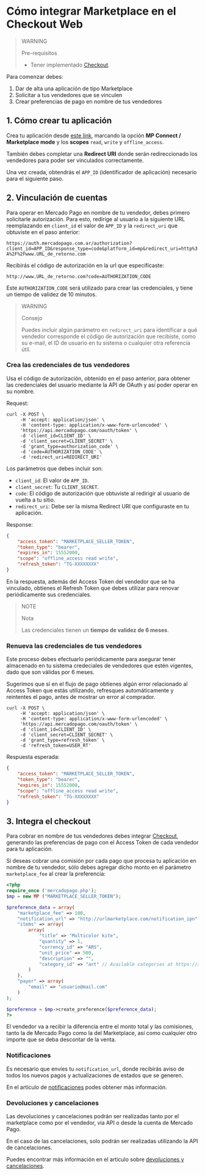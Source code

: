 # Cómo integrar Marketplace en el Checkout Web

> WARNING
> 
> Pre-requisitos
> 
> * Tener implementado [Checkout](../../payments/web-checkout/introduction.es.md).

Para comenzar debes:

1. Dar de alta una aplicación de tipo Marketplace
2. Solicitar a tus vendedores que se vinculen
3. Crear preferencias de pago en nombre de tus vendedores


## 1. Cómo crear tu aplicación

Crea tu aplicación desde [este link](https://applications.mercadopago.com/), marcando la opción **MP Connect / Marketplace mode** y los **scopes** `read`, `write` y `offline_access`.

También debes completar una **Redirect URI** donde serán redireccionado los vendedores para poder ser vinculados correctamente.

Una vez creada, obtendrás el `APP_ID` (identificador de aplicación) necesario para el siguiente paso.

## 2. Vinculación de cuentas

Para operar en Mercado Pago en nombre de tu vendedor, debes primero solicitarle autorización. Para esto, redirige al usuario a la siguiente URL reemplazando en `client_id` el valor de `APP_ID` y la `redirect_uri` que obtuviste en el paso anterior:

`https://auth.mercadopago.com.ar/authorization?client_id=APP_ID&response_type=code&platform_id=mp&redirect_uri=http%3A%2F%2Fwww.URL_de_retorno.com`

Recibirás el código de autorización en la url que especificaste:

`http://www.URL_de_retorno.com?code=AUTHORIZATION_CODE`
   
Este `AUTHORIZATION_CODE` será utilizado para crear las credenciales, y tiene un tiempo de validez de 10 minutos.

> WARNING
> 
> Consejo
>
> Puedes incluir algún parámetro en `redirect_uri` para identificar a qué vendedor corresponde el código de autorización que recibiste, como su e-mail, el ID de usuario en tu sistema o cualquier otra referencia útil.


### Crea las credenciales de tus vendedores

Usa el código de autorización, obtenido en el paso anterior, para obtener las credenciales del usuario mediante la API de OAuth y así poder operar en su nombre.  

Request:

```curl 
curl -X POST \
     -H 'accept: application/json' \
     -H 'content-type: application/x-www-form-urlencoded' \
     'https://api.mercadopago.com/oauth/token' \
     -d 'client_id=CLIENT_ID' \
     -d 'client_secret=CLIENT_SECRET' \
     -d 'grant_type=authorization_code' \
     -d 'code=AUTHORIZATION_CODE' \
     -d 'redirect_uri=REDIRECT_URI'
```

Los parámetros que debes incluir son:

* `client_id`: El valor de `APP_ID`.
* `client_secret`: Tu `CLIENT_SECRET`.
* `code`: El código de autorización que obtuviste al redirigir al usuario de vuelta a tu sitio.
* `redirect_uri`: Debe ser la misma Redirect URI que configuraste en tu aplicación.


Response:

```json
{
    "access_token": "MARKETPLACE_SELLER_TOKEN", 
    "token_type": "bearer", 
    "expires_in": 15552000, 
    "scope": "offline_access read write", 
    "refresh_token": "TG-XXXXXXXX"
}
```

En la respuesta, además del Access Token del vendedor que se ha vinculado, obtienes el Refresh Token que debes utilizar para renovar periódicamente sus credenciales.

> NOTE
>
> Nota
>
> Las credenciales tienen un **tiempo de validez de 6 meses**.


### Renueva las credenciales de tus vendedores

Este proceso debes efectuarlo periódicamente para asegurar tener almacenado en tu sistema credeciales de vendedores que estén vigentes, dado que son válidas por 6 meses.

Sugerimos que si en el flujo de pago obtienes algún error relacionado al Access Token que estás utilizando, refresques automáticamente y reintentes el pago, antes de mostrar un error al comprador.

```curl
curl -X POST \
     -H 'accept: application/json' \
     -H 'content-type: application/x-www-form-urlencoded' \
     'https://api.mercadopago.com/oauth/token' \
     -d 'client_id=CLIENT_ID' \
     -d 'client_secret=CLIENT_SECRET' \
     -d 'grant_type=refresh_token' \
     -d 'refresh_token=USER_RT'
```

Respuesta esperada:

```json
{
    "access_token": "MARKETPLACE_SELLER_TOKEN", 
    "token_type": "bearer", 
    "expires_in": 15552000, 
    "scope": "offline_access read write", 
    "refresh_token": "TG-XXXXXXXX"
}
```


## 3. Integra el checkout

Para cobrar en nombre de tus vendedores debes integrar [Checkout](../../payments/web-checkout/introduction.es.md), generando las preferencias de pago con el Access Token de cada vendedor para tu aplicación.

Si deseas cobrar una comisión por cada pago que procesa tu aplicación en nombre de tu vendedor, sólo debes agregar dicho monto en el parámetro `marketplace_fee` al crear la preferencia:

```php
<?php
require_once ('mercadopago.php');
$mp = new MP ("MARKETPLACE_SELLER_TOKEN");

$preference_data = array(
   	"marketplace_fee" => 100,
   	"notification_url" => "http://urlmarketplace.com/notification_ipn"
	"items" => array(
		array(
			"title" => "Multicolor kite",
			"quantity" => 1,
			"currency_id" => "ARS",
			"unit_price" => 500,
			"description" => "",
			"category_id" => "art" // Available categories at https://api.mercadopago.com/item_categories
		)
	),
	"payer" => array(
		"email" => "usuario@mail.com"
	)
);

$preference = $mp->create_preference($preference_data);
?>
```

El vendedor va a recibir la diferencia entre el monto total y las comisiones, tanto la de Mercado Pago como la del Marketplace, así como cualquier otro importe que se deba descontar de la venta.

### Notificaciones

Es necesario que envíes tu `notification_url`, donde recibirás aviso de todos los nuevos pagos y actualizaciones de estados que se generen.

En el artículo de [notificaciones](/guides/notifications/ipn.es.md) podes obtener más información.

### Devoluciones y cancelaciones

Las devoluciones y cancelaciones podrán ser realizadas tanto por el marketplace como por el vendedor, via API o desde la cuenta de Mercado Pago.

En el caso de las cancelaciones, solo podrán ser realizadas  utilizando la API de cancelaciones.

Puedes encontrar más información en el articulo sobre [devoluciones y cancelaciones](/guides/manage-account/cancellations-and-refunds.es.md).

